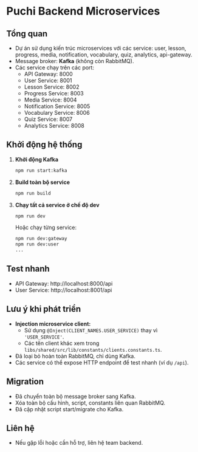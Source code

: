 # Puchi Backend Microservices

## Tổng quan

- Dự án sử dụng kiến trúc microservices với các service: user, lesson, progress, media, notification, vocabulary, quiz, analytics, api-gateway.
- Message broker: **Kafka** (không còn RabbitMQ).
- Các service chạy trên các port:
  - API Gateway: 8000
  - User Service: 8001
  - Lesson Service: 8002
  - Progress Service: 8003
  - Media Service: 8004
  - Notification Service: 8005
  - Vocabulary Service: 8006
  - Quiz Service: 8007
  - Analytics Service: 8008

## Khởi động hệ thống

1. **Khởi động Kafka**
   ```sh
   npm run start:kafka
   ```
2. **Build toàn bộ service**
   ```sh
   npm run build
   ```
3. **Chạy tất cả service ở chế độ dev**
   ```sh
   npm run dev
   ```
   Hoặc chạy từng service:
   ```sh
   npm run dev:gateway
   npm run dev:user
   ...
   ```

## Test nhanh

- API Gateway: http://localhost:8000/api
- User Service: http://localhost:8001/api

## Lưu ý khi phát triển

- **Injection microservice client:**
  - Sử dụng `@Inject(CLIENT_NAMES.USER_SERVICE)` thay vì `'USER_SERVICE'`.
  - Các tên client khác xem trong `libs/shared/src/lib/constants/clients.constants.ts`.
- Đã loại bỏ hoàn toàn RabbitMQ, chỉ dùng Kafka.
- Các service có thể expose HTTP endpoint để test nhanh (ví dụ `/api`).

## Migration

- Đã chuyển toàn bộ message broker sang Kafka.
- Xóa toàn bộ cấu hình, script, constants liên quan RabbitMQ.
- Đã cập nhật script start/migrate cho Kafka.

## Liên hệ

- Nếu gặp lỗi hoặc cần hỗ trợ, liên hệ team backend.

